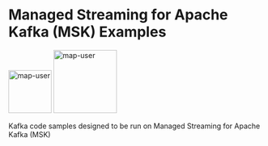 # Managed Streaming for Apache Kafka (MSK) Examples

<img width="85" alt="map-user" src="https://img.shields.io/badge/views-096-green"> <img width="125" alt="map-user" src="https://img.shields.io/badge/unique visits-008-green">

Kafka code samples designed to be run on Managed Streaming for Apache Kafka (MSK)
